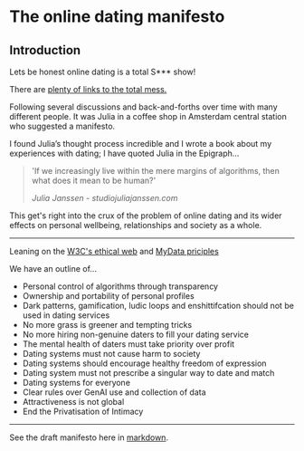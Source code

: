 # The online dating manifesto

## Introduction

Lets be honest online dating is a total S*** show!

There are [plenty of links to the total mess.](https://raindrop.io/cubicgarden/dating-and-intimacy-worries-47875973)

Following several discussions and back-and-forths over time with many different people.
It was Julia in a coffee shop in Amsterdam central station who suggested a manifesto.

I found Julia’s thought process incredible and I wrote a book about my experiences with dating; I have quoted Julia in the Epigraph…

> 'If we increasingly live within the mere margins of algorithms, then what does it mean to be human?'
> 
> _Julia Janssen - studiojuliajanssen.com_

This get's right into the crux of the problem of online dating and its wider effects on personal wellbeing, relationships and society as a whole.

---

Leaning on the [W3C's ethical web](https://www.w3.org/TR/ethical-web-principles/) and [MyData priciples](https://mydata.org/about/purposes-principles/)  

We have an outline of...

* Personal control of algorithms through transparency
* Ownership and portability of personal profiles
* Dark patterns, gamification, ludic loops and enshittifcation should not be used in dating services
* No more grass is greener and tempting tricks
* No more hiring non-genuine daters to fill your dating service
* The mental health of daters must take priority over profit
* Dating systems must not cause harm to society
* Dating systems should encourage healthy freedom of expression 
* Dating system must not prescribe a singular way to date and match
* Dating systems for everyone
* Clear rules over GenAI use and collection of data
* Attractiveness is not global
* End the Privatisation of Intimacy

---

See the draft manifesto here in [markdown](https://github.com/cubicgarden/dating-manifesto/blob/main/Online%20Dating_%20A%20manifesto%20for%20a%20better%20loving%20world.md). 
